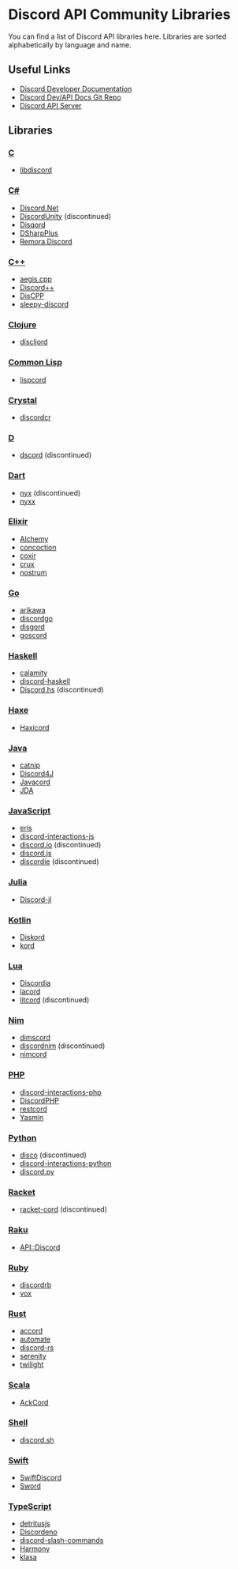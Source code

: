 # Discord API Community Libraries
You can find a list of Discord API libraries here. Libraries are sorted alphabetically by language and name.

## Useful Links
* [Discord Developer Documentation](https://discord.com/developers/docs "Discord Developer Documentation")
* [Discord Dev/API Docs Git Repo](https://github.com/discord/discord-api-docs)
* [Discord API Server](https://discord.gg/discord-api "Discord API Server")

## Libraries

### [C](https://en.wikipedia.org/wiki/C_(programming_language) "C")
* [libdiscord](https://github.com/dxing97/libdiscord "libdiscord")

### [C#](https://docs.microsoft.com/en-us/dotnet/csharp "C#")
* [Discord.Net](https://github.com/RogueException/Discord.Net "Discord.Net")
* [DiscordUnity](https://github.com/DiscordUnity/DiscordUnity "DiscordUnity") (discontinued)
* [Disqord](https://github.com/Quahu/Disqord "Disqord")
* [DSharpPlus](https://github.com/DSharpPlus/DSharpPlus "DSharpPlus")
* [Remora.Discord](https://github.com/Nihlus/Remora.Discord "Remora.Discord")

### [C++](https://www.cplusplus.com "C++")
* [aegis.cpp](https://github.com/zeroxs/aegis.cpp "aegis.cpp")
* [Discord++](https://github.com/DiscordPP/discordpp "discordpp")
* [DisCPP](https://github.com/DisCPP/DisCPP "DisCPP")
* [sleepy-discord](https://github.com/yourWaifu/sleepy-discord "sleepy-discord")

### [Clojure](https://clojure.org "Clojure")
* [discljord](https://github.com/IGJoshua/discljord "discljord")

### [Common Lisp](https://common-lisp.net "Common Lisp")
* [lispcord](https://github.com/lispcord/lispcord "lispcord")

### [Crystal](https://crystal-lang.org "Crystal")
* [discordcr](https://github.com/discordcr/discordcr "discordcr")

### [D](https://dlang.org "D")
* [dscord](https://github.com/b1naryth1ef/dscord "dscord") (discontinued)

### [Dart](https://dart.dev "Dart")
* [nyx](https://github.com/Hackzzila/nyx "nyx") (discontinued)
* [nyxx](https://github.com/l7ssha/nyxx "nyxx")

### [Elixir](https://elixir-lang.org "Elixir")
* [Alchemy](https://github.com/cronokirby/alchemy "Alchemy")
* [concoction](https://github.com/jb3/concoction "concoction")
* [coxir](https://github.com/satom99/coxir "coxir")
* [crux](https://github.com/SpaceEEC/crux "crux")
* [nostrum](https://github.com/Kraigie/nostrum "nostrum")

### [Go](https://golang.org "Go")
* [arikawa](https://github.com/diamondburned/arikawa "arikawa")
* [discordgo](https://github.com/bwmarrin/discordgo "discordgo")
* [disgord](https://github.com/andersfylling/disgord "disgord")
* [goscord](https://github.com/Goscord/goscord "goscord")

### [Haskell](https://www.haskell.org "Haskell")
* [calamity](https://github.com/nitros12/calamity "calamity")
* [discord-haskell](https://github.com/aquarial/discord-haskell "discord-haskell")
* [Discord.hs](https://github.com/TiltMeSenpai/Discord.hs "Discord.hs") (discontinued)

### [Haxe](https://haxe.org "Haxe")
* [Haxicord](https://github.com/RaidAndFade/Haxicord "Haxicord")

### [Java](https://www.java.com "Java")
* [catnip](https://github.com/mewna/catnip "catnip")
* [Discord4J](https://github.com/Discord4J/Discord4J "Discord4J")
* [Javacord](https://github.com/Javacord/Javacord "Javacord")
* [JDA](https://github.com/DV8FromTheWorld/JDA "JDA")

### [JavaScript](https://www.javascript.com "JavaScript")
* [eris](https://github.com/abalabahaha/eris "eris")
* [discord-interactions-js](https://github.com/discord/discord-interactions-js "discord-interactions-js")
* [discord.io](https://github.com/izy521/discord.io "discord.io") (discontinued)
* [discord.js](https://github.com/discordjs/discord.js "discord.js")
* [discordie](https://github.com/qeled/discordie "discordie") (discontinued)

### [Julia](https://julialang.org "Julia")
* [Discord-jl](https://github.com/Xh4H/Discord.jl "Discord.jl")

### [Kotlin](https://kotlinlang.org "Kotlin")
* [Diskord](https://github.com/JesseCorbett/Diskord "Diskord")
* [kord](https://github.com/kordlib/kord "kord")

### [Lua](http://www.lua.org "Lua")
* [Discordia](https://github.com/SinisterRectus/Discordia "Discordia")
* [lacord](https://github.com/Mehgugs/lacord "lacord")
* [litcord](https://github.com/satom99/litcord "litcord") (discontinued)

### [Nim](https://nim-lang.org "Nim")
* [dimscord](https://github.com/krisppurg/dimscord "dimscord")
* [discordnim](https://github.com/Krognol/discordnim "discordnim") (discontinued)
* [nimcord](https://github.com/SeanOMik/nimcord "nimcord")

### [PHP](https://www.php.net "PHP")
* [discord-interactions-php](https://github.com/discord/discord-interactions-php "discord-interactions-php")
* [DiscordPHP](https://github.com/teamreflex/DiscordPHP "DiscordPHP")
* [restcord](https://github.com/restcord/restcord "restcord")
* [Yasmin](https://github.com/valzargaming/Yasmin "Yasmin")

### [Python](https://www.python.org "Python")
* [disco](https://github.com/b1naryth1ef/disco "disco") (discontinued)
* [discord-interactions-python](https://github.com/discord/discord-interactions-python "discord-interactions-python")
* [discord.py](https://github.com/Rapptz/discord.py "discord.py")

### [Racket](https://racket-lang.org "Racket")
* [racket-cord](https://github.com/nitros12/racket-cord "racket-cord") (discontinued)

### [Raku](https://raku.org "Raku")
* [API::Discord](https://github.com/shuppet/p6-api-discord "API::Discord")

### [Ruby](https://www.ruby-lang.org/en "Ruby")
* [discordrb](https://github.com/discordrb/discordrb "discordrb")
* [vox](https://github.com/swarley/vox "vox")

### [Rust](https://www.rust-lang.org "Rust")
* [accord](https://github.com/passcod/accord "accord")
* [automate](https://github.com/mbenoukaiss/automate "automate")
* [discord-rs](https://github.com/SpaceManiac/discord-rs "discord-rs")
* [serenity](https://github.com/serenity-rs/serenity "serenity")
* [twilight](https://github.com/twilight-rs/twilight "twilight")

### [Scala](https://www.scala-lang.org "Scala")
* [AckCord](https://github.com/Katrix/AckCord "AckCord")

### [Shell](https://www.shellscript.sh "Shell")
* [discord.sh](https://github.com/ChaoticWeg/discord.sh "discord.sh")

### [Swift](https://developer.apple.com/swift "Swift")
* [SwiftDiscord](https://github.com/nuclearace/SwiftDiscord "SwiftDiscord")
* [Sword](https://github.com/Azoy/Sword "Sword")

### [TypeScript](https://www.typescriptlang.org "TypeScript")
* [detritusjs](https://github.com/detritusjs/client "detritusjs")
* [Discordeno](https://github.com/Skillz4Killz/Discordeno "Discordeno")
* [discord-slash-commands](https://github.com/MeguminSama/discord-slash-commands "discord-slash-commands")
* [Harmony](https://github.com/harmonyland/harmony "Harmony")
* [klasa](https://github.com/dirigeants/core "klasa")

